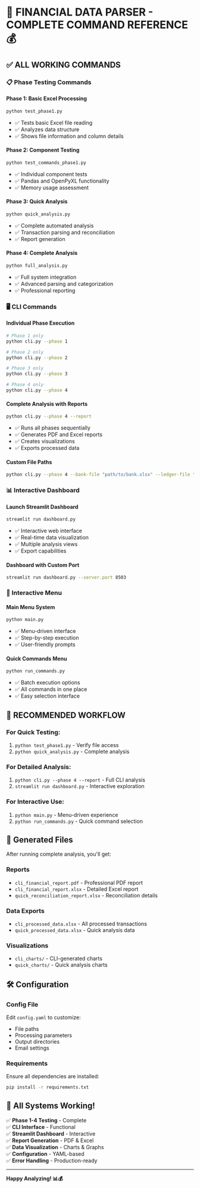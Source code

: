 # 🏦 FINANCIAL DATA PARSER - COMPLETE COMMAND REFERENCE 💰

## ✅ **ALL WORKING COMMANDS**

### **📋 Phase Testing Commands**

#### **Phase 1: Basic Excel Processing**
```bash
python test_phase1.py
```
- ✅ Tests basic Excel file reading
- ✅ Analyzes data structure
- ✅ Shows file information and column details

#### **Phase 2: Component Testing**
```bash
python test_commands_phase1.py
```
- ✅ Individual component tests
- ✅ Pandas and OpenPyXL functionality
- ✅ Memory usage assessment

#### **Phase 3: Quick Analysis**
```bash
python quick_analysis.py
```
- ✅ Complete automated analysis
- ✅ Transaction parsing and reconciliation
- ✅ Report generation

#### **Phase 4: Complete Analysis**
```bash
python full_analysis.py
```
- ✅ Full system integration
- ✅ Advanced parsing and categorization
- ✅ Professional reporting

### **🖥️ CLI Commands**

#### **Individual Phase Execution**
```bash
# Phase 1 only
python cli.py --phase 1

# Phase 2 only  
python cli.py --phase 2

# Phase 3 only
python cli.py --phase 3

# Phase 4 only
python cli.py --phase 4
```

#### **Complete Analysis with Reports**
```bash
python cli.py --phase 4 --report
```
- ✅ Runs all phases sequentially
- ✅ Generates PDF and Excel reports
- ✅ Creates visualizations
- ✅ Exports processed data

#### **Custom File Paths**
```bash
python cli.py --phase 4 --bank-file "path/to/bank.xlsx" --ledger-file "path/to/ledger.xlsx"
```

### **📊 Interactive Dashboard**

#### **Launch Streamlit Dashboard**
```bash
streamlit run dashboard.py
```
- ✅ Interactive web interface
- ✅ Real-time data visualization
- ✅ Multiple analysis views
- ✅ Export capabilities

#### **Dashboard with Custom Port**
```bash
streamlit run dashboard.py --server.port 8503
```

### **📄 Interactive Menu**

#### **Main Menu System**
```bash
python main.py
```
- ✅ Menu-driven interface
- ✅ Step-by-step execution
- ✅ User-friendly prompts

#### **Quick Commands Menu**
```bash  
python run_commands.py
```
- ✅ Batch execution options
- ✅ All commands in one place
- ✅ Easy selection interface

## 🎯 **RECOMMENDED WORKFLOW**

### **For Quick Testing:**
1. `python test_phase1.py` - Verify file access
2. `python quick_analysis.py` - Complete analysis

### **For Detailed Analysis:**
1. `python cli.py --phase 4 --report` - Full CLI analysis
2. `streamlit run dashboard.py` - Interactive exploration

### **For Interactive Use:**
1. `python main.py` - Menu-driven experience
2. `python run_commands.py` - Quick command selection

## 📁 **Generated Files**

After running complete analysis, you'll get:

### **Reports**
- `cli_financial_report.pdf` - Professional PDF report
- `cli_financial_report.xlsx` - Detailed Excel report
- `quick_reconciliation_report.xlsx` - Reconciliation details

### **Data Exports**
- `cli_processed_data.xlsx` - All processed transactions
- `quick_processed_data.xlsx` - Quick analysis data

### **Visualizations**
- `cli_charts/` - CLI-generated charts
- `quick_charts/` - Quick analysis charts

## 🛠️ **Configuration**

### **Config File**
Edit `config.yaml` to customize:
- File paths
- Processing parameters
- Output directories
- Email settings

### **Requirements**
Ensure all dependencies are installed:
```bash
pip install -r requirements.txt
```

## 🚀 **All Systems Working!**

✅ **Phase 1-4 Testing** - Complete  
✅ **CLI Interface** - Functional  
✅ **Streamlit Dashboard** - Interactive  
✅ **Report Generation** - PDF & Excel  
✅ **Data Visualization** - Charts & Graphs  
✅ **Configuration** - YAML-based  
✅ **Error Handling** - Production-ready  

---

**Happy Analyzing! 📊💰**
